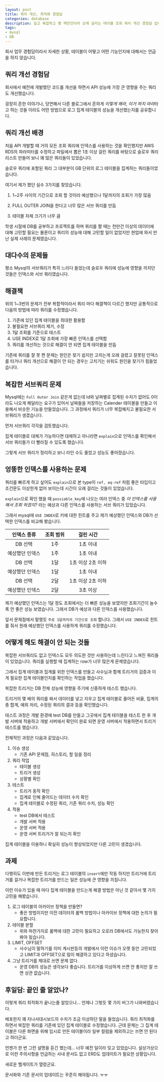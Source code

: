 ```yaml
---
layout: post
title: 쿼리 개선, 최적화 경험담
categories: database
description: 길고 복잡하고 몇 백만건이라 오래 걸리는 테이블 조회 쿼리 개선 경험담 입니다. 회사 업무 경험담이라서 자세한 상황, 테이블이 어떻고 어떤 기능인지에 대해서는 언급을 하지 않습니다.
tags:
- mysql
- DB
---
```


회사 업무 경험담이라서 자세한 상황, 테이블이 어떻고 어떤 기능인지에 대해서는 언급을 하지 않습니다.

## 쿼리 개선 경험담

회사에서 예전에 개발했던 코드를 개선을 하면서 API 성능에 가장 큰 영향을 주는 쿼리도 개선했습니다.

굉장히 흔한 이야기나, 당연해서 다른 블로그에서 흔하게 *이렇게 해라*, *이거 하지 마라*라고 하는 것들 이라도
어떤 방법으로 로그 집계 테이블의 성능을 개선했는지를 공유합니다.

## 쿼리 개선 배경

처음 API 개발할 때 거의 모든 조회 쿼리에 인덱스를 사용하는 것을 확인했지만
AWS RDS의 파라미터를 수정하고 파일에서 뽑은 1초 이상 걸린 쿼리를 바탕으로 슬로우 쿼리 리스트 만들어 보니 꽤 많은 쿼리들이 있었습니다.

슬로우 쿼리에 포함된 쿼리 그 대부분이 GB 단위의 로그 테이블을 집계하는 쿼리들이었습니다.

여기서 제가 했던 실수 3가지를 찾았습니다.

1. 1~2주 사이의 기간으로 조회 할 것이라 예상했으나 1달까지의 조회가 가장 많음

1. FULL OUTER JOIN을 한다고 너무 많은 서브 쿼리를 만듬

1. 테이블 자체 크기가 너무 큼

학생 시절에 DB를 공부하고 프로젝트를 하며 쿼리를 짤 때는 천만건 이상의 데이터에 대해 고민할 필요는 물론이고 쿼리의 성능에 대해 고민할 일이 없었지만
현업에 와서 만난 실제 사례의 문제였습니다.

## 대다수의 문제들

평소 Mysql의 서브쿼리가 특히 느리다 들었는데
슬로우 쿼리에 성능에 영향을 끼치던 것들은 인덱스와 서브 쿼리였습니다.

## 해결책

위의 1~3번의 문제가 전부 복합적이라서 쿼리 마다 해결책이 다르긴 했지만 공통적으로 다음의 방법에 따라 쿼리를 수정했습니다.

1. 기존에 있던 집계 테이블을 최대한 활용함
1. 불필요한 서브쿼리 제거, 수정
1. 1달 조회를 기준으로 테스트
1. USE INDEX로 1달 조회에 가장 빠른 인덱스를 선택함
1. 쿼리를 개선하는 것으로 해결이 안 되면 집계 테이블을 만듬

기존에 쿼리를 잘 못 짠 문제는 원인은 찾기 쉽지만 고치는게 오래 걸렸고
잘못된 인덱스를 타거나 쿼리 개선으로 해결이 안 되는 경우는 고치기는 쉬워도 원인을 찾기가 힘들었습니다.

## 복잡한 서브쿼리 문제

Mysql에는 `Full Outer Join` 같은게 없는데 Id와 날짜별로 집계된 수치가 없어도 0이라도 나오게 해달라는 요구가 있어서
날짜들을 저장하는 Calender 테이블을 만들고 이용해서 비슷한 기능을 만들었습니다.
그 과정에서 쿼리가 너무 복잡해지고 불필요한 서브쿼리가 생겼습니다.

먼저 서브쿼리 각각을 검토했습니다.

집계 테이블로 대체가 가능하다면 대체하고 아니라면 `explain`으로 인덱스를 확인해서 서브 쿼리들가 더 빨라질 수 있도록 했습니다.

그렇게 서브 쿼리가 정리하고 보니 라인 수도 줄었고 성능도 좋아졌습니다.

## 엉뚱한 인덱스를 사용하는 문제

쿼리를 빠르게 하고 싶어도 `explain`으로 본 type이 `ref, eq-ref` 처럼 좋은 타입이고
조건문도 이상한게 없어 보이는데 시간이 오래 걸리는 것들이 있었습니다.

`explain`으로 확인 했을 때 `possiable_key`에 나오는 여러 인덱스 중 
_이 인덱스를 사용해서 조회 하겠지?_ 라는 예상과 다른 인덱스를 사용하는 서브 쿼리가 있었습니다.

그래서 mysql에 `USE INDEX`로 키에 대한 힌트를 주고 제가 예상했던 인덱스와 DB가 선택한 인덱스를 비교해 봤습니다.

|인덱스 종류|조회 범위|걸린 시간|
|:---:|:---:|:---:|
|DB 선택|1주|1초 이내|
|예상했던 인덱스|1주|1초 이내|
|DB 선택|1달|1초 이상 2초 이하|
|예상했던 인덱스|1달|1초 이내|
|DB 선택|2달|1초 이상 2초 이하|
|예상했던 인덱스|2달|3초 이상|

제가 예상했던 인덱스는 1달 정도 조회에서는 더 빠른 성능을 보였지만 조회기간이 늘수록 안 좋은 성능 보였습니다.
그래서 DB가 예상과 다른 인덱스를 사용했습니다.

앞서 문제점에서 말했듯 `주로 1달까지의 기간으로 조회` 합니다. 그래서 `USE INDEX`로 힌트를 줘서
원래 예상했던 인덱스를 사용하게 쿼리를 수정했습니다.

## 어떻게 해도 해결이 안 되는 것들

복잡한 서브쿼리도 없고 인덱스도 모두 의도한 것만 사용하는데 느린다고 느껴진 쿼리들이 있었습니다.
쿼리를 실행할 때 집계하는 row가 너무 많은게 문제였습니다.

그래서 집계 테이블과 집계를 위한 인덱스를 만들고 사수님과 함께 트리거의 검증과 이게 필요한 집계 테이블인지를 확인하는 작업을 했습니다.

복잡한 트리거는 DB 전체 성능에 영향을 주기에 신중하게 테스트 했습니다.

트리거의 몇 배의 쿼리를 짜서 데이터를 넣고 지우고 집계 테이블로 줄어든 비율, 집계의 총 합계, 예외 처리, 수정된 쿼리의 결과 등을 확인했습니다.

테스트 과정은 개발 환경에 test DB를 만들고 그곳에서 집계 테이블을 테스트 한 후 개발 서버에 적용하고
개발 서버에서 확인이 완료 되면 운영 서버에서 적용하면서 트리거 테스트를 했습니다.

전체적인 과정은 다음과 같았습니다.

1. 이슈 생성
    -  기존 API 문제점, 히스토리, 할 일을 정리
1. 쿼리 작업
    - 테이블 생성
    - 트리거 생성
    - 상황별 확인
1. 테스트
    - 트리거 동작 확인
    - 집계로 인해 줄어드는 데이터 수치 확인
    - 집계 테이블로 수정된 쿼리, 기존 쿼리 수치, 성능 확인
1. 적용
    - test DB에서 테스트
    - 개발 서버 적용
    - 운영 서버 적용
    - 운영 서버 트리거가 잘 되는지 확인

집계 테이블을 이용하니 확실히 성능이 향상되었지만 다른 고민이 생겼습니다.

## 과제

다행히도 이번에 만든 트리거는 로그 테이블의 `insert`에만 작동 하지만 
트리거에 트리거를 걸거나 복잡한 트리거를 만드는 일은 성능에 큰 영향을 끼침니다.

이런 이슈가 있을 때 마다 집계 테이블을 만드는게 해결 방법은 아닌 것 같아서 몇 가지 고민을 해봤습니다.

1. 로그 테이블의 아카이브 정책을 만들면?
    * 좋은 방법이지만 이전 데이터의 롤백 방법이나 아카이브 정책에 대한 논의가 필요합니다.
1. 테이블 분할
    * 위와 마찬가지로 롤백에 대한 고민이 필요하고 오로라 DB에서도 가능한지 찾아봐야 됬습니다.
1. LIMIT, OFFSET
    * 사수님이 말하기를 이미 계시판등의 개발에서 이런 이슈가 오랫 동안 고민되었고 LIMIT과 OFFSET으로 많이 해결하고 있다고 하셨습니다.
1. 그냥 트리거를 제대로 쓰면 문제 없다.    
    * 운영 DB의 성능은 생각보다 좋습니다. 트리거를 이상하게 쓰면 안 좋지만 잘 쓰면 상관 없습니다.
    
## 후일담: 끝인 줄 알았나?

이렇게 쿼리 최적화가 끝나는줄 알았으나...
언제나 그렇듯 몇 가지 버그가 나와버렸습니다.

배포한지 꽤 지나서대시보드의 수치가 조금 이상하단 말을 들었습니다.
쿼리 최적화를 하면서 복잡한 쿼리를 기존에 있던 집계 테이블로 수정했습니다.
근데 문제는 그 집계 테이블은 다른 화면을 위해 임시로 만든 테이블이라 일부 컬럼을 제외하고는 쓰면 안 된다고 하더군요.

언젠가 한 번 그런 설명을 듣긴 했는데... 너무 예전 일이라 잊고 있었습니다.
설상가상으로 이런 주의사항을 언급하는 사내 문서도 없고 ERD도 업데이트가 필요한 상황입니다.
 
새로운 헬게이트가 열렸군요.

문서화와 기존 문서의 업데이트는 꾸준히 해야됩니다. ㅠㅠ